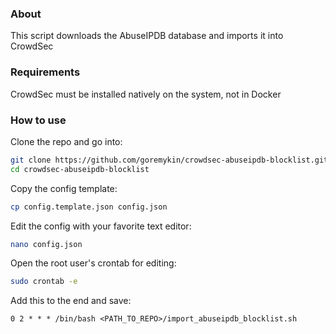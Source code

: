 ### About
This script downloads the AbuseIPDB database and imports it into CrowdSec

### Requirements
CrowdSec must be installed natively on the system, not in Docker


### How to use
Clone the repo and go into:
```bash
git clone https://github.com/goremykin/crowdsec-abuseipdb-blocklist.git
cd crowdsec-abuseipdb-blocklist
```

Copy the config template:
```bash
cp config.template.json config.json
```

Edit the config with your favorite text editor:
```bash
nano config.json
```

Open the root user's crontab for editing:
```bash
sudo crontab -e
```

Add this to the end and save:
```
0 2 * * * /bin/bash <PATH_TO_REPO>/import_abuseipdb_blocklist.sh
```

